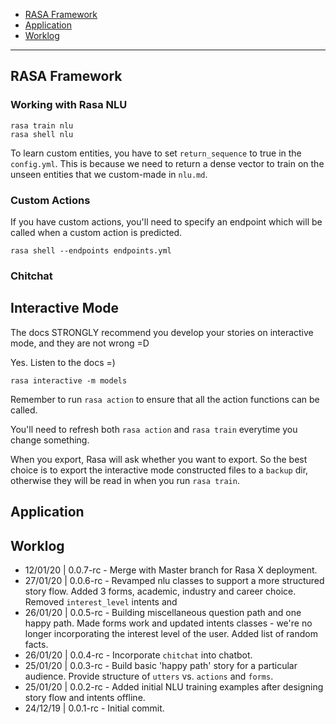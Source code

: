 - [RASA Framework](#rasa-framework)
- [Application](#application)
- [Worklog](#worklog)

---

## RASA Framework

### Working with Rasa NLU

```{bash}
rasa train nlu
rasa shell nlu
```

To learn custom entities, you have to set `return_sequence` to true in the `config.yml`. This is because we need to return a dense vector to train on the unseen entities that we custom-made in `nlu.md`.

### Custom Actions

If you have custom actions, you'll need to specify an endpoint which will be called when a custom action is predicted.
```{bash}
rasa shell --endpoints endpoints.yml
```

### Chitchat


## Interactive Mode

The docs STRONGLY recommend you develop your stories on interactive mode, and they are not wrong =D

Yes. Listen to the docs =)

```{bash}
rasa interactive -m models
```

Remember to run `rasa action` to ensure that all the action functions can be called.

You'll need to refresh both `rasa action` and `rasa train` everytime
 you change something.

When you export, Rasa will ask whether you want to export. So the best choice is to export the interactive mode constructed files to a `backup` dir, otherwise they will be read in when you run `rasa train`.

## Application



## Worklog
- 12/01/20 | 0.0.7-rc - Merge with Master branch for Rasa X deployment.  
- 27/01/20 | 0.0.6-rc - Revamped nlu classes to support a more structured story flow. Added 3 forms, academic, industry and career choice. Removed `interest_level` intents and
- 26/01/20 | 0.0.5-rc - Building miscellaneous question path and one happy path. Made forms work and updated intents classes - we're no longer incorporating the interest level of the user. Added list of random facts.
- 26/01/20 | 0.0.4-rc - Incorporate `chitchat` into chatbot.
- 25/01/20 | 0.0.3-rc - Build basic 'happy path' story for a particular audience. Provide structure of `utters` vs. `actions` and `forms`.
- 25/01/20 | 0.0.2-rc - Added initial NLU training examples after designing  story flow and intents offline.
- 24/12/19 | 0.0.1-rc - Initial commit.

